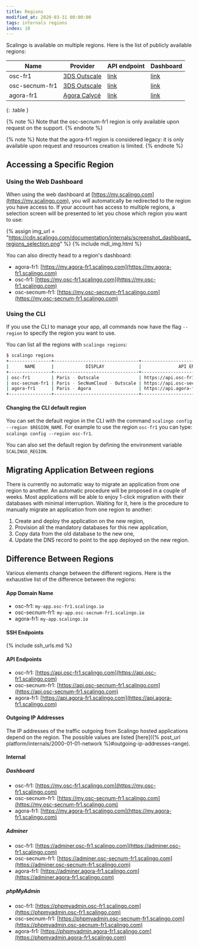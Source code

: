 ```yaml
---
title: Regions
modified_at: 2020-03-31 00:00:00
tags: internals regions
index: 10
---
```


Scalingo is available on multiple regions. Here is the list of publicly
available regions:

| Name  | Provider | API endpoint | Dashboard |
| ------------- | ------------- | ------------- | ------------- |
| osc-fr1  | [3DS Outscale](https://outscale.com/) | [link](https://api.osc-fr1.scalingo.com) | [link](https://my.osc-fr1.scalingo.com) |
| osc-secnum-fr1  | [3DS Outscale](https://outscale.com/) | [link](https://api.osc-secnum-fr1.scalingo.com) | [link](https://my.osc-secnum-fr1.scalingo.com) |
| agora-fr1  | [Agora Calycé](https://www.agoracalyce.com) | [link](https://api.agora-fr1.scalingo.com) | [link](https://my.agora-fr1.scalingo.com) |
{: .table }

{% note %}
Note that the osc-secnum-fr1 region is only available upon request on
the support.
{% endnote %}

{% note %}
Note that the agora-fr1 region is considered legacy: it is only
available upon request and resources creation is limited.
{% endnote %}

## Accessing a Specific Region

### Using the Web Dashboard

When using the web dashboard at
[https://my.scalingo.com](https://my.scalingo.com), you will automatically be
redirected to the region you have access to. If your account has access to
multiple regions, a selection screen will be presented to let you chose which
region you want to use:

{% assign img_url = "https://cdn.scalingo.com/documentation/internals/screenshot_dashboard_regions_selection.png" %}
{% include mdl_img.html %}

You can also directly head to a region's dashboard:

- agora-fr1:
  [https://my.agora-fr1.scalingo.com](https://my.agora-fr1.scalingo.com)
- osc-fr1:
  [https://my.osc-fr1.scalingo.com](https://my.osc-fr1.scalingo.com)
- osc-secnum-fr1:
  [https://my.osc-secnum-fr1.scalingo.com](https://my.osc-secnum-fr1.scalingo.com)

### Using the CLI

If you use the CLI to manage your app, all commands now have the flag `--region`
to specify the region you want to use.

You can list all the regions with `scalingo regions`:

```bash
$ scalingo regions
+----------------+--------------------------------+-----------------------------------------+
|      NAME      |            DISPLAY             |              API ENDPOINT               |
+----------------+--------------------------------+-----------------------------------------+
| osc-fr1        | Paris - Outscale               | https://api.osc-fr1.scalingo.com        |
| osc-secnum-fr1 | Paris - SecNumCloud - Outscale | https://api.osc-secnum-fr1.scalingo.com |
| agora-fr1      | Paris - Agora                  | https://api.agora-fr1.scalingo.com      |
+----------------+--------------------------------+-----------------------------------------+
```

#### Changing the CLI default region

You can set the default region in the CLI with the command `scalingo config --region $REGION_NAME`. For example to use the region `osc-fr1` you can type: `scalingo config --region osc-fr1`.

You can also set the default region by defining the environment variable `SCALINGO_REGION`.

## Migrating Application Between regions

There is currently no automatic way to migrate an application from one region to
another. An automatic procedure will be proposed in a couple of weeks. Most
applications will be able to enjoy 1-click migration with their databases with
minimal interruption. Waiting for it, here is the procedure to manually migrate
an application from one region to another:

1. Create and deploy the application on the new region,
1. Provision all the mandatory databases for this new application,
1. Copy data from the old database to the new one,
1. Update the DNS record to point to the app deployed on the new region.

## Difference Between Regions

Various elements change between the different regions. Here is the exhaustive
list of the difference between the regions:

#### App Domain Name

* osc-fr1: `my-app.osc-fr1.scalingo.io`
* osc-secnum-fr1: `my-app.osc-secnum-fr1.scalingo.io`
* agora-fr1: `my-app.scalingo.io`

#### SSH Endpoints

{% include ssh_urls.md %}

#### API Endpoints

* osc-fr1:
  [https://api.osc-fr1.scalingo.com](https://api.osc-fr1.scalingo.com)
* osc-secnum-fr1:
  [https://api.osc-secnum-fr1.scalingo.com](https://api.osc-secnum-fr1.scalingo.com)
* agora-fr1:
  [https://api.agora-fr1.scalingo.com](https://api.agora-fr1.scalingo.com)

#### Outgoing IP Addresses

The IP addresses of the traffic outgoing from Scalingo hosted applications
depend on the region. The possible values are listed [here]({% post_url
platform/internals/2000-01-01-network %}#outgoing-ip-addresses-range).

#### Internal

##### Dashboard

* osc-fr1:
  [https://my.osc-fr1.scalingo.com](https://my.osc-fr1.scalingo.com)
* osc-secnum-fr1:
  [https://my.osc-secnum-fr1.scalingo.com](https://my.osc-secnum-fr1.scalingo.com)
* agora-fr1:
  [https://my.agora-fr1.scalingo.com](https://my.agora-fr1.scalingo.com)

##### Adminer

* osc-fr1:
  [https://adminer.osc-fr1.scalingo.com](https://adminer.osc-fr1.scalingo.com)
* osc-secnum-fr1:
  [https://adminer.osc-secnum-fr1.scalingo.com](https://adminer.osc-secnum-fr1.scalingo.com)
* agora-fr1:
  [https://adminer.agora-fr1.scalingo.com](https://adminer.agora-fr1.scalingo.com)

##### phpMyAdmin

* osc-fr1:
  [https://phpmyadmin.osc-fr1.scalingo.com](https://phpmyadmin.osc-fr1.scalingo.com)
* osc-secnum-fr1:
  [https://phpmyadmin.osc-secnum-fr1.scalingo.com](https://phpmyadmin.osc-secnum-fr1.scalingo.com)
* agora-fr1:
  [https://phpmyadmin.agora-fr1.scalingo.com](https://phpmyadmin.agora-fr1.scalingo.com)
